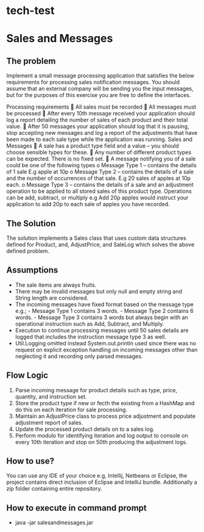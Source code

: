 # tech-test

# Sales and Messages

## The problem

Implement a small message processing application that satisfies the below requirements for processing sales notification messages. You should assume that an external company will be sending you the input messages, but for the purposes of this exercise you are free to define the interfaces.

Processing requirements
 All sales must be recorded
 All messages must be processed
 After every 10th message received your application should log a report detailing the number of sales of each product and their total value.
 After 50 messages your application should log that it is pausing, stop accepting new messages and log a report of the adjustments that have been made to each sale type while the application was running.
Sales and Messages
 A sale has a product type field and a value – you should choose sensible types for these.
 Any number of different product types can be expected. There is no fixed set.
 A message notifying you of a sale could be one of the following types
o Message Type 1 – contains the details of 1 sale E.g apple at 10p
o Message Type 2 – contains the details of a sale and the number of occurrences of that sale. E.g 20 sales of apples at 10p each.
o Message Type 3 – contains the details of a sale and an adjustment operation to be applied to all stored sales of this product type. Operations can be add, subtract, or multiply e.g Add 20p apples would instruct your application to add 20p to each sale of apples you have recorded.
  
  
## The Solution
 
 The solution implements a Sales class that uses custom data structures defined for Product, and, AdjustPrice, and SaleLog which 
 solves the above defined problem.
 
## Assumptions 
 
* The sale items are always fruits.
* There may be invalid messages but only null and empty string and String length are considered.
* The incoming messages have fixed format based on the message type e.g.; 
      - Message Type 1 contains 3 words.
      - Message Type 2 contains 6 words.
      - Message Type 3 contains 3 words but always begin with an operational instruction such as Add, Subtract, and Multiply.
* Execution to continue processing messages until 50 sales details are logged that includes the instruction message type 3 as 
   well.
* Util.Logging omitted instead System.out.println used since there was no request on explicit exception handling on incoming messages other than
   neglecting it and recording only parsed messages.
 
## Flow Logic
1. Parse incoming message for product details such as type, price, quantity, and instruction set.
2. Store the product type if new or fecth the existing from a HashMap and do this on each iteration for sale processing.
3. Maintain an AdjustPrice class to process price adjustment and populate adjustment report of sales.
4. Update the processed product details on to a sales log.
6. Perform modulo for identifying iteration and log output to console on every 10th iteration and stop on 50th producing 
   the adjustment logs.
   
## How to use?

You can use any IDE of your choice e.g, Intellij, Netbeans or Eclipse, the project contains direct inclusion of Eclipse and IntelliJ bundle.
Additionally a zip folder containing entire repository.

## How to execute in command prompt
- java -jar salesandmessages.jar
